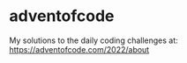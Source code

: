 # adventofcode

My solutions to the daily coding challenges at: https://adventofcode.com/2022/about
